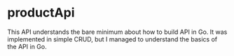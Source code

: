 # productApi

This API understands the bare minimum about how to build API in Go.
It was implemented in simple CRUD, but I managed to understand the basics of the API in Go.

